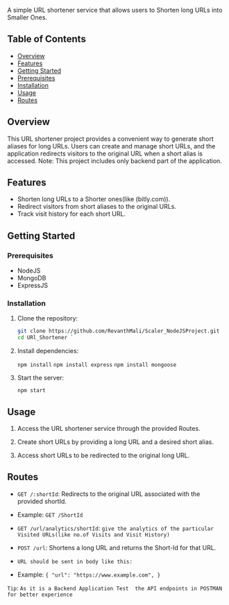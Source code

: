 A simple URL shortener service that allows users to Shorten long URLs into Smaller Ones.

## Table of Contents

- [Overview](#overview)
- [Features](#features)
- [Getting Started](#getting-started)
 - [Prerequisites](#prerequisites)
 - [Installation](#installation)
- [Usage](#usage)
- [Routes](#Routes)


## Overview

This URL shortener project provides a convenient way to generate short aliases for long URLs. Users can create and manage short URLs, and the application redirects visitors to the original URL when a short alias is accessed. 
Note: This project includes only backend  part of the application.

## Features

- Shorten long URLs to a Shorter ones(like (bitly.com)).
- Redirect visitors from short aliases to the original URLs.
- Track visit history for each short URL.

## Getting Started

### Prerequisites

- NodeJS
- MongoDB
- ExpressJS

### Installation

1. Clone the repository:

   ```bash
   git clone https://github.com/RevanthMali/Scaler_NodeJSProject.git
   cd URl_Shortener ` 

2.  Install dependencies:
    
    `npm install` 
    `npm install express`
    `npm install mongoose`
 
3. Start the server:
    
    `npm start` 
    

## Usage

1.  Access the URL shortener service through the provided Routes.
    
2.  Create short URLs by providing a long URL and a desired short alias.
    
3.  Access short URLs to be redirected to the original long URL.
    

## Routes
		
-   `GET /:shortId`: Redirects to the original URL associated with the provided shortId.
- 
    Example: `GET /ShortId`
    
-  `GET /url/analytics/shortId`: `give the analytics of the particular Visited URLs(like no.of Visits and Visit History)`

-   `POST /url`: Shortens a long URL and returns the Short-Id for that URL.
- `URL should be sent in body like this:`
-  Example:
    `{
      "url": "https://www.example.com",
    }`
    
`Tip`: `As it is a Backend Application Test  the API endpoints in POSTMAN for better experience`
